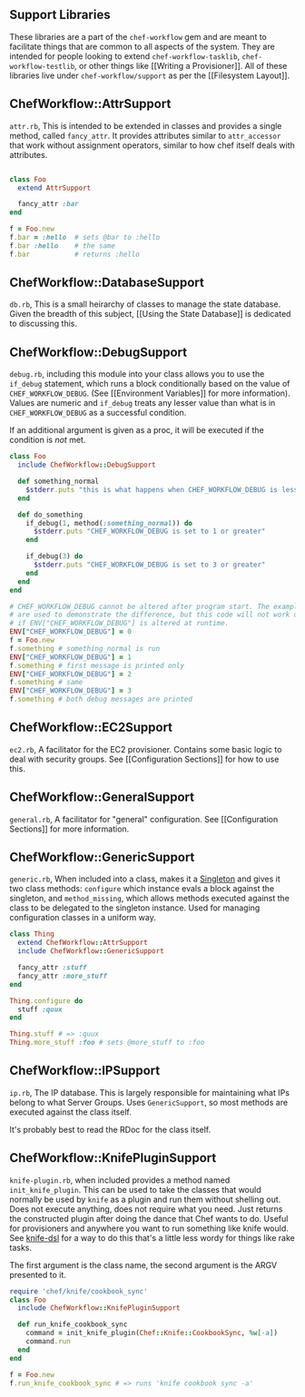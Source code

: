 Support Libraries
-----------------

These libraries are a part of the `chef-workflow` gem and are meant to
facilitate things that are common to all aspects of the system. They are
intended for people looking to extend `chef-workflow-tasklib`,
`chef-workflow-testlib`, or other things like [[Writing a Provisioner]]. All of
these libraries live under `chef-workflow/support` as per the [[Filesystem
Layout]].

ChefWorkflow::AttrSupport
-------------------------

`attr.rb`, This is intended to be extended in classes and provides a single method, called
`fancy_attr`. It provides attributes similar to `attr_accessor` that work
without assignment operators, similar to how chef itself deals with attributes.

```ruby

class Foo
  extend AttrSupport

  fancy_attr :bar
end

f = Foo.new
f.bar = :hello  # sets @bar to :hello
f.bar :hello    # the same
f.bar           # returns :hello
```

ChefWorkflow::DatabaseSupport
-----------------------------

`db.rb`, This is a small heirarchy of classes to manage the state database. Given the
breadth of this subject, [[Using the State Database]] is dedicated to
discussing this.

ChefWorkflow::DebugSupport
--------------------------

`debug.rb`, including this module into your class allows you to use the `if_debug`
statement, which runs a block conditionally based on the value of
`CHEF_WORKFLOW_DEBUG`. (See [[Environment Variables]] for more information).
Values are numeric and `if_debug` treats any lesser value than what is in
`CHEF_WORKFLOW_DEBUG` as a successful condition.

If an additional argument is given as a proc, it will be executed if the
condition is *not* met.

```ruby
class Foo
  include ChefWorkflow::DebugSupport

  def something_normal
    $stderr.puts "this is what happens when CHEF_WORKFLOW_DEBUG is less than 1"
  end

  def do_something
    if_debug(1, method(:something_normal)) do
      $stderr.puts "CHEF_WORKFLOW_DEBUG is set to 1 or greater"
    end

    if_debug(3) do
      $stderr.puts "CHEF_WORKFLOW_DEBUG is set to 3 or greater"
    end
  end
end

# CHEF_WORKFLOW_DEBUG cannot be altered after program start. The examples here
# are used to demonstrate the difference, but this code will not work differently 
# if ENV["CHEF_WORKFLOW_DEBUG"] is altered at runtime.
ENV["CHEF_WORKFLOW_DEBUG"] = 0
f = Foo.new
f.something # something_normal is run
ENV["CHEF_WORKFLOW_DEBUG"] = 1
f.something # first message is printed only
ENV["CHEF_WORKFLOW_DEBUG"] = 2
f.something # same
ENV["CHEF_WORKFLOW_DEBUG"] = 3
f.something # both debug messages are printed
```

ChefWorkflow::EC2Support
------------------------

`ec2.rb`, A facilitator for the EC2 provisioner. Contains some basic logic to deal with
security groups. See [[Configuration Sections]] for how to use this. 

ChefWorkflow::GeneralSupport
----------------------------

`general.rb`, A facilitator for "general" configuration. See [[Configuration
Sections]] for more information.

ChefWorkflow::GenericSupport
----------------------------

`generic.rb`, When included into a class, makes it a
[Singleton](http://www.ruby-doc.org/stdlib-1.9.3/libdoc/singleton/rdoc/Singleton.html)
and gives it two class methods: `configure` which instance evals a block
against the singleton, and `method_missing`, which allows methods executed
against the class to be delegated to the singleton instance. Used for managing
configuration classes in a uniform way.

```ruby
class Thing
  extend ChefWorkflow::AttrSupport
  include ChefWorkflow::GenericSupport

  fancy_attr :stuff
  fancy_attr :more_stuff
end

Thing.configure do
  stuff :quux
end

Thing.stuff # => :quux
Thing.more_stuff :foo # sets @more_stuff to :foo
```

ChefWorkflow::IPSupport
-----------------------

`ip.rb`, The IP database. This is largely responsible for maintaining what IPs
belong to what Server Groups. Uses `GenericSupport`, so most methods are
executed against the class itself.

It's probably best to read the RDoc for the class itself.

ChefWorkflow::KnifePluginSupport
--------------------------------

`knife-plugin.rb`, when included provides a method named `init_knife_plugin`.
This can be used to take the classes that would normally be used by `knife` as
a plugin and run them without shelling out. Does not execute anything, does not
require what you need. Just returns the constructed plugin after doing the
dance that Chef wants to do. Useful for provisioners and anywhere you want to
run something like knife would. See
[knife-dsl](http://github.com/chef-workflow/knife-dsl) for a way to do this
that's a little less wordy for things like rake tasks.

The first argument is the class name, the second argument is the ARGV presented
to it.

```ruby
require 'chef/knife/cookbook_sync'
class Foo
  include ChefWorkflow::KnifePluginSupport

  def run_knife_cookbook_sync
    command = init_knife_plugin(Chef::Knife::CookbookSync, %w[-a])
    command.run
  end
end

f = Foo.new
f.run_knife_cookbook_sync # => runs 'knife cookbook sync -a'
```
